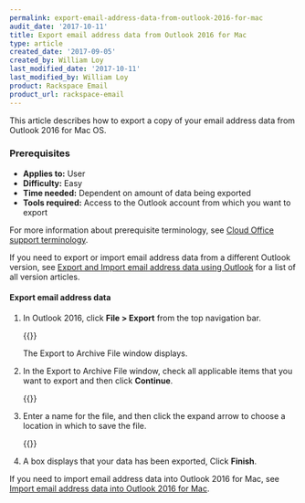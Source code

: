 ```yaml
---
permalink: export-email-address-data-from-outlook-2016-for-mac
audit_date: '2017-10-11'
title: Export email address data from Outlook 2016 for Mac
type: article
created_date: '2017-09-05'
created_by: William Loy
last_modified_date: '2017-10-11'
last_modified_by: William Loy
product: Rackspace Email
product_url: rackspace-email
---
```


This article describes how to export a copy of your email address data from Outlook 2016 for Mac OS.

### Prerequisites

- **Applies to:** User
- **Difficulty:** Easy
- **Time needed:** Dependent on amount of data being exported
- **Tools required:**  Access to the Outlook account from which you want to export

For more information about prerequisite terminology, see [Cloud Office support terminology](/support/how-to/cloud-office-support-terminology/).

If you need to export or import email address data from a different Outlook version, see [Export and Import email address data using Outlook](/support/how-to/export-and-import-email-address-data-using-outlook) for a list of all version articles.

#### Export email address data

1. In Outlook 2016, click **File > Export** from the top navigation bar.

    {{<image src="file_export2016.png" alt="" title="">}}
    
    The Export to Archive File window displays.

2. In the Export to Archive File window, check all applicable items that you want to export and then click **Continue**.

    {{<image src="items_exported2016.png" alt="" title="">}}

3. Enter a name for the file, and then click the expand arrow to choose a location in which to save the file.

    {{<image src="save_as2016.png" alt="" title="">}}

4. A box displays that your data has been exported, Click **Finish**.

If you need to import email address data into Outlook 2016 for Mac, see [Import email address data into Outlook 2016 for Mac](/support/how-to/import-email-address-data-into-outlook-2016-for-mac).
